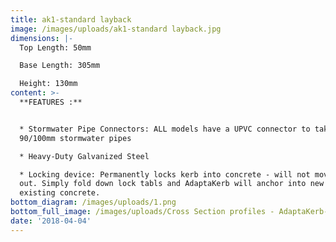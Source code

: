 ```yaml
---
title: ak1-standard layback
image: /images/uploads/ak1-standard layback.jpg
dimensions: |-
  Top Length: 50mm

  Base Length: 305mm

  Height: 130mm
content: >-
  **FEATURES :**


  * Stormwater Pipe Connectors: ALL models have a UPVC connector to take either
  90/100mm stormwater pipes

  * Heavy-Duty Galvanized Steel

  * Locking device: Permanently locks kerb into concrete - will not move or pop
  out. Simply fold down lock tabls and AdaptaKerb will anchor into new or
  existing concrete.
bottom_diagram: /images/uploads/1.png
bottom_full_image: /images/uploads/Cross Section profiles - AdaptaKerb-large.png
date: '2018-04-04'
---
```


